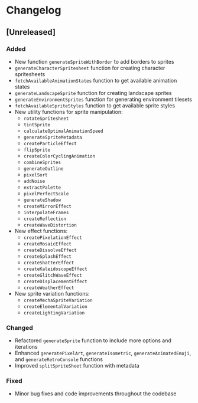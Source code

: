 # Changelog

## [Unreleased]

### Added
- New function `generateSpriteWithBorder` to add borders to sprites
- `generateCharacterSpritesheet` function for creating character spritesheets
- `fetchAvailableAnimationStates` function to get available animation states
- `generateLandscapeSprite` function for creating landscape sprites
- `generateEnvironmentSprites` function for generating environment tilesets
- `fetchAvailableSpriteStyles` function to get available sprite styles
- New utility functions for sprite manipulation:
  - `rotateSpritesheet`
  - `tintSprite`
  - `calculateOptimalAnimationSpeed`
  - `generateSpriteMetadata`
  - `createParticleEffect`
  - `flipSprite`
  - `createColorCyclingAnimation`
  - `combineSprites`
  - `generateOutline`
  - `pixelSort`
  - `addNoise`
  - `extractPalette`
  - `pixelPerfectScale`
  - `generateShadow`
  - `createMirrorEffect`
  - `interpolateFrames`
  - `createReflection`
  - `createWaveDistortion`
- New effect functions:
  - `createPixelationEffect`
  - `createMosaicEffect`
  - `createDissolveEffect`
  - `createSplashEffect`
  - `createShatterEffect`
  - `createKaleidoscopeEffect`
  - `createGlitchWaveEffect`
  - `createDisplacementEffect`
  - `createWeatherEffect`
- New sprite variation functions:
  - `createMechaSpriteVariation`
  - `createElementalVariation`
  - `createLightingVariation`

### Changed
- Refactored `generateSprite` function to include more options and iterations
- Enhanced `generatePixelArt`, `generateIsometric`, `generateAnimatedEmoji`, and `generateRetroConsole` functions
- Improved `splitSpriteSheet` function with metadata

### Fixed
- Minor bug fixes and code improvements throughout the codebase